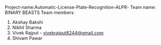  Project-name:Automatic-License-Plate-Recognition-ALPR-
Team name: BINARY BEASTS
Team members:
1) Akshay Bakshi
2) Nikhil Sharma
3) Vivek Rajput - vivekrajput8244@gmail.com
4) Shivam Pawar
